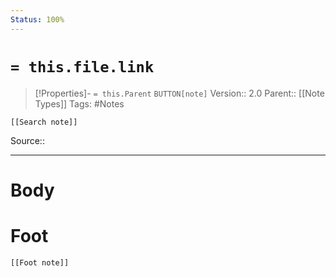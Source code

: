```yaml
---
Status: 100%
---
```

# `= this.file.link`
>[!Properties]- `= this.Parent` `BUTTON[note]` 
>Version:: 2.0
>Parent:: [[Note Types]]
>Tags: #Notes
```meta-bind-embed
[[Search note]]
```
Source::
***
# Body









# Foot
```meta-bind-embed
[[Foot note]]
``` 